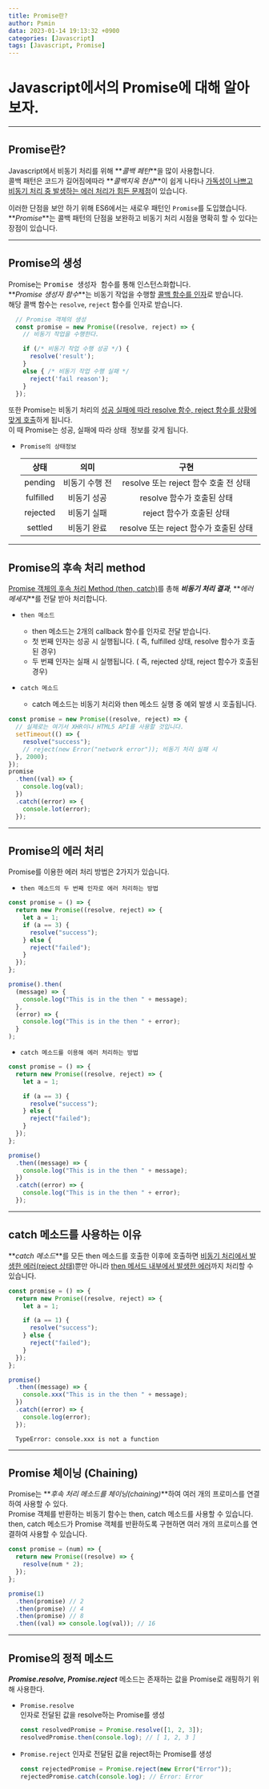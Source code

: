 ```yaml
---
title: Promise란?
author: Psmin
data: 2023-01-14 19:13:32 +0900
categories: [Javascript]
tags: [Javascript, Promise]
---
```


# Javascript에서의 Promise에 대해 알아보자.

---

## Promise란?

Javascript에서 비동기 처리를 위해 **_콜백 페턴_**을 많이 사용합니다.  
콜백 패턴은 코드가 길어짐에따라 **_콜백지옥 현상_**이 쉽게 나타나 <u>가독성이 나쁘고 비동기 처리 중 발생하는 에러 처리가 힘든 문제점</u>이 있습니다.

이러한 단점을 보안 하기 위해 ES6에서는 새로우 패턴인 `Promise`를 도입했습니다.  
**_Promise_**는 콜백 패턴의 단점을 보완하고 비동기 처리 시점을 명확히 할 수 있다는 장점이 있습니다.

---

## Promise의 생성

Promise는 <kbd>Promise 생성자 함수</kbd>를 통해 인스턴스화합니다.  
**_Promise 생성자 함수_**는 비동기 작업을 수행할 <u>콜백 함수를 인자</u>로 받습니다.  
해당 콜백 함수는 `resolve`, `reject` 함수를 인자로 받습니다.

```js
  // Promise 객체의 생성
  const promise = new Promise((resolve, reject) => {
    // 비동기 작업을 수행한다.

    if (/* 비동기 작업 수행 성공 */) {
      resolve('result');
    }
    else { /* 비동기 작업 수행 실패 */
      reject('fail reason');
    }
  });
```

또한 Promise는 비동기 처리의 <u>성공 실패에 따라 resolve 함수, reject 함수를 상황에 맞게 호출</u>하게 됩니다.  
이 때 Promise는 성공, 실패에 따라 <kbd>상태 정보</kbd>를 갖게 됩니다.

- `Promise의 상태정보`

  |   상태    |      의미      |                  구현                  |
  | :-------: | :------------: | :------------------------------------: |
  |  pending  | 비동기 수행 전 | resolve 또는 reject 함수 호출 전 상태  |
  | fulfilled |  비동기 성공   |       resolve 함수가 호출된 상태       |
  | rejected  |  비동기 실패   |       reject 함수가 호출된 상태        |
  |  settled  |  비동기 완료   | resolve 또는 reject 함수가 호출된 상태 |

---

## Promise의 후속 처리 method

<u>Promise 객체의 후속 처리 Method (then, catch)</u>를 총해 **_비동기 처리 결과_**, **_에러 메세지_**를 전달 받아 처리합니다.

- `then 메소드`

  - then 메소드는 2개의 callback 함수를 인자로 전달 받습니다.
  - 첫 번째 인자는 성공 시 실행됩니다. ( 즉, fulfilled 상태, resolve 함수가 호출된 경우)
  - 두 번쨰 인자는 실패 시 실행됩니다. ( 즉, rejected 상태, reject 함수가 호출된 경우)

- `catch 메소드`
  - catch 메소드는 비동기 처리와 then 메소드 실행 중 예외 발생 시 호출됩니다.

```js
const promise = new Promise((resolve, reject) => {
  // 실제로는 여기서 XHR이나 HTML5 API를 사용할 것입니다.
  setTimeout(() => {
    resolve("success");
    // reject(new Error("network error")); 비동기 처리 실패 시
  }, 2000);
});
promise
  .then((val) => {
    console.log(val);
  })
  .catch((error) => {
    console.lot(error);
  });
```

---

## Promise의 에러 처리

Promise를 이용한 에러 처리 방법은 2가지가 있습니다.

- `then 메소드의 두 번째 인자로 에러 처리하는 방법`

```js
const promise = () => {
  return new Promise((resolve, reject) => {
    let a = 1;
    if (a == 3) {
      resolve("success");
    } else {
      reject("failed");
    }
  });
};

promise().then(
  (message) => {
    console.log("This is in the then " + message);
  },
  (error) => {
    console.log("This is in the then " + error);
  }
);
```

- `catch 메소드를 이용해 에러 처리하는 방법`

```js
const promise = () => {
  return new Promise((resolve, reject) => {
    let a = 1;

    if (a == 3) {
      resolve("success");
    } else {
      reject("failed");
    }
  });
};

promise()
  .then((message) => {
    console.log("This is in the then " + message);
  })
  .catch((error) => {
    console.log("This is in the then " + error);
  });
```

---

## catch 메소드를 사용하는 이유

**_catch 메소드_**를 모든 then 메소드를 호출한 이후에 호출하면 <u>비동기 처리에서 발생한 에러(reject 상태)</u>뿐만 아니라 <u>then 메서드 내부에서 발생한 에러</u>까지 처리할 수 있습니다.

```js
const promise = () => {
  return new Promise((resolve, reject) => {
    let a = 1;

    if (a == 1) {
      resolve("success");
    } else {
      reject("failed");
    }
  });
};

promise()
  .then((message) => {
    console.xxx("This is in the then " + message);
  })
  .catch((error) => {
    console.log(error);
  });
```

```
  TypeError: console.xxx is not a function
```

---

## Promise 체이닝 (Chaining)

Promise는 **_후속 처리 메소드를 체이닝(chaining)_**하여 여러 개의 프로미스를 연결하여 사용할 수 있다.  
Promise 객체를 반환하는 비동기 함수는 then, catch 메소드를 사용할 수 있습니다.  
then, catch 메소드가 Promise 객체를 반환하도록 구현하면 여러 개의 프로미스를 연결하여 사용할 수 있습니다.

```js
const promise = (num) => {
  return new Promise((resolve) => {
    resolve(num * 2);
  });
};

promise(1)
  .then(promise) // 2
  .then(promise) // 4
  .then(promise) // 8
  .then((val) => console.log(val)); // 16
```

---

## Promise의 정적 메소드

**_Promise.resolve, Promise.reject_** 메소드는 존재하는 값을 Promise로 래핑하기 위해 사용한다.

- `Promise.resolve`  
  인자로 전달된 값을 resolve하는 Promise를 생성

  ```js
  const resolvedPromise = Promise.resolve([1, 2, 3]);
  resolvedPromise.then(console.log); // [ 1, 2, 3 ]
  ```

- `Promise.reject`
  인자로 전달된 값을 reject하는 Promise를 생성
  ```js
  const rejectedPromise = Promise.reject(new Error("Error"));
  rejectedPromise.catch(console.log); // Error: Error
  ```
